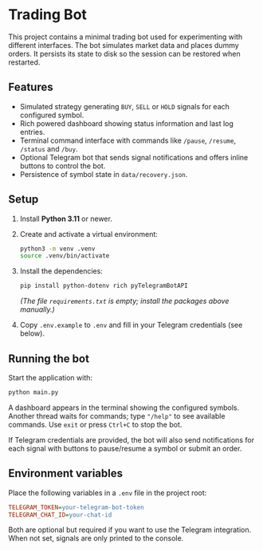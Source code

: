 # Trading Bot

This project contains a minimal trading bot used for experimenting with different interfaces. The bot simulates market data and places dummy orders. It persists its state to disk so the session can be restored when restarted.

## Features

- Simulated strategy generating `BUY`, `SELL` or `HOLD` signals for each configured symbol.
- Rich powered dashboard showing status information and last log entries.
- Terminal command interface with commands like `/pause`, `/resume`, `/status` and `/buy`.
- Optional Telegram bot that sends signal notifications and offers inline buttons to control the bot.
- Persistence of symbol state in `data/recovery.json`.

## Setup

1. Install **Python 3.11** or newer.
2. Create and activate a virtual environment:

   ```bash
   python3 -m venv .venv
   source .venv/bin/activate
   ```
3. Install the dependencies:

   ```bash
   pip install python-dotenv rich pyTelegramBotAPI
   ```

   *(The file `requirements.txt` is empty; install the packages above manually.)*
4. Copy `.env.example` to `.env` and fill in your Telegram credentials (see below).

## Running the bot

Start the application with:

```bash
python main.py
```

A dashboard appears in the terminal showing the configured symbols. Another thread waits for commands; type `"/help"` to see available commands. Use `exit` or press `Ctrl+C` to stop the bot.

If Telegram credentials are provided, the bot will also send notifications for each signal with buttons to pause/resume a symbol or submit an order.

## Environment variables

Place the following variables in a `.env` file in the project root:

```ini
TELEGRAM_TOKEN=your-telegram-bot-token
TELEGRAM_CHAT_ID=your-chat-id
```

Both are optional but required if you want to use the Telegram integration. When not set, signals are only printed to the console.
